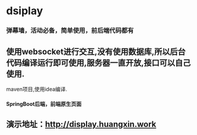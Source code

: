 # dsiplay

### 弹幕墙，活动必备，简单使用，前后端代码都有

## 使用websocket进行交互,没有使用数据库,所以后台代码编译运行即可使用,服务器一直开放,接口可以自己使用.

maven项目,使用idea编译.

#### SpringBoot后端，前端原生页面

## 演示地址：http://display.huangxin.work
